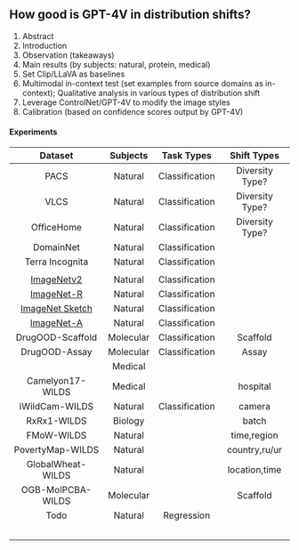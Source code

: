 

## How good is GPT-4V in distribution shifts?



1. Abstract
2. Introduction
3. Observation (takeaways)
4. Main results (by subjects: natural, protein, medical)
5. Set Clip/LLaVA as baselines
6. Multimodal in-context test (set examples from source domains as in-context); Qualitative analysis in various types of distribution shift
7. Leverage ControlNet/GPT-4V to modify the image styles
8. Calibration (based on confidence scores output by GPT-4V)



#### Experiments

|                           Dataset                            | Subjects |   Task Types   |   Shift Types   |
| :----------------------------------------------------------: | :------: | :------------: | :-------------: |
|                             PACS                             | Natural  | Classification | Diversity Type? |
|                             VLCS                             | Natural  | Classification | Diversity Type? |
|                          OfficeHome                          | Natural  | Classification | Diversity Type? |
|                          DomainNet                           | Natural  | Classification |                 |
|                       Terra Incognita                        | Natural  | Classification |                 |
|                                                              |          |                |                 |
|            [ImageNetv2](https://imagenetv2.org/)             | Natural  | Classification |                 |
| [ImageNet-R](https://paperswithcode.com/dataset/imagenet-r)  | Natural  | Classification |                 |
| [ImageNet Sketch](https://github.com/HaohanWang/ImageNet-Sketch) | Natural  | Classification |                 |
| [ImageNet-A](https://paperswithcode.com/dataset/imagenet-a)  | Natural  | Classification |                 |
|                         DrugOOD-Scaffold                     | Molecular| Classification |    Scaffold     |
|                         DrugOOD-Assay                        | Molecular| Classification |    Assay        |
|                                                              | Medical  |                |                 |
|                       Camelyon17-WILDS                       | Medical  |                |   hospital      |
|                           iWildCam-WILDS                     | Natural  | Classification |    camera       |
|                           RxRx1-WILDS                        | Biology  |                |    batch        |
|                           FMoW-WILDS                         | Natural  |                |   time,region   |
|                           PovertyMap-WILDS                   | Natural  |                |  country,ru/ur  |
|                           GlobalWheat-WILDS                  | Natural  |                |  location,time  |
|                           OGB-MolPCBA-WILDS                  | Molecular|                |  Scaffold       |
|                             Todo                             | Natural  |   Regression   |                 |
|                                                              |          |                |                 |
|                                                              |          |                |                 |
|                                                              |          |                |                 |
|                                                              |          |                |                 |
|                                                              |          |                |                 |

